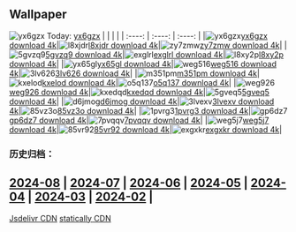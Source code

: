 ## Wallpaper
![yx6gzx](https://w.wallhaven.cc/full/yx/wallhaven-yx6gzx.jpg) Today: [yx6gzx](https://th.wallhaven.cc/small/yx/yx6gzx.jpg)
|      |      |      |
| :----: | :----: | :----: |
|![yx6gzx](https://th.wallhaven.cc/small/yx/yx6gzx.jpg)[yx6gzx download 4k](https://wallhaven.cc/w/yx6gzx)|![l8xjdr](https://th.wallhaven.cc/small/l8/l8xjdr.jpg)[l8xjdr download 4k](https://wallhaven.cc/w/l8xjdr)|![zy7zmw](https://th.wallhaven.cc/small/zy/zy7zmw.jpg)[zy7zmw download 4k](https://wallhaven.cc/w/zy7zmw)|
|![5gvzq9](https://th.wallhaven.cc/small/5g/5gvzq9.jpg)[5gvzq9 download 4k](https://wallhaven.cc/w/5gvzq9)|![exglrl](https://th.wallhaven.cc/small/ex/exglrl.jpg)[exglrl download 4k](https://wallhaven.cc/w/exglrl)|![l8xy2p](https://th.wallhaven.cc/small/l8/l8xy2p.jpg)[l8xy2p download 4k](https://wallhaven.cc/w/l8xy2p)|
|![yx65gl](https://th.wallhaven.cc/small/yx/yx65gl.jpg)[yx65gl download 4k](https://wallhaven.cc/w/yx65gl)|![weg516](https://th.wallhaven.cc/small/we/weg516.jpg)[weg516 download 4k](https://wallhaven.cc/w/weg516)|![3lv626](https://th.wallhaven.cc/small/3l/3lv626.jpg)[3lv626 download 4k](https://wallhaven.cc/w/3lv626)|
|![m351pm](https://th.wallhaven.cc/small/m3/m351pm.jpg)[m351pm download 4k](https://wallhaven.cc/w/m351pm)|![kxelod](https://th.wallhaven.cc/small/kx/kxelod.jpg)[kxelod download 4k](https://wallhaven.cc/w/kxelod)|![o5q137](https://th.wallhaven.cc/small/o5/o5q137.jpg)[o5q137 download 4k](https://wallhaven.cc/w/o5q137)|
|![weg926](https://th.wallhaven.cc/small/we/weg926.jpg)[weg926 download 4k](https://wallhaven.cc/w/weg926)|![kxedqd](https://th.wallhaven.cc/small/kx/kxedqd.jpg)[kxedqd download 4k](https://wallhaven.cc/w/kxedqd)|![5gveq5](https://th.wallhaven.cc/small/5g/5gveq5.jpg)[5gveq5 download 4k](https://wallhaven.cc/w/5gveq5)|
|![d6jmog](https://th.wallhaven.cc/small/d6/d6jmog.jpg)[d6jmog download 4k](https://wallhaven.cc/w/d6jmog)|![3lvexv](https://th.wallhaven.cc/small/3l/3lvexv.jpg)[3lvexv download 4k](https://wallhaven.cc/w/3lvexv)|![85vz3o](https://th.wallhaven.cc/small/85/85vz3o.jpg)[85vz3o download 4k](https://wallhaven.cc/w/85vz3o)|
|![1pvrg3](https://th.wallhaven.cc/small/1p/1pvrg3.jpg)[1pvrg3 download 4k](https://wallhaven.cc/w/1pvrg3)|![gp6dz7](https://th.wallhaven.cc/small/gp/gp6dz7.jpg)[gp6dz7 download 4k](https://wallhaven.cc/w/gp6dz7)|![7pvqqv](https://th.wallhaven.cc/small/7p/7pvqqv.jpg)[7pvqqv download 4k](https://wallhaven.cc/w/7pvqqv)|
|![weg5j7](https://th.wallhaven.cc/small/we/weg5j7.jpg)[weg5j7 download 4k](https://wallhaven.cc/w/weg5j7)|![85vr92](https://th.wallhaven.cc/small/85/85vr92.jpg)[85vr92 download 4k](https://wallhaven.cc/w/85vr92)|![exgxkr](https://th.wallhaven.cc/small/ex/exgxkr.jpg)[exgxkr download 4k](https://wallhaven.cc/w/exgxkr)|

### 历史归档：
[2024-08](https://github.com/april-projects/april-wallpaper/tree/main/picture/2024-08/) | [2024-07](https://github.com/april-projects/april-wallpaper/tree/main/picture/2024-07/) | [2024-06](https://github.com/april-projects/april-wallpaper/tree/main/picture/2024-06/) | [2024-05](https://github.com/april-projects/april-wallpaper/tree/main/picture/2024-05/) | [2024-04](https://github.com/april-projects/april-wallpaper/tree/main/picture/2024-04/) | [2024-03](https://github.com/april-projects/april-wallpaper/tree/main/picture/2024-03/) | [2024-02](https://github.com/april-projects/april-wallpaper/tree/main/picture/2024-02/) | 
---
[Jsdelivr CDN](https://cdn.jsdelivr.net/gh/april-projects/april-wallpaper/api.json)
[statically CDN](https://cdn.statically.io/gh/april-projects/april-wallpaper/main/api.json)